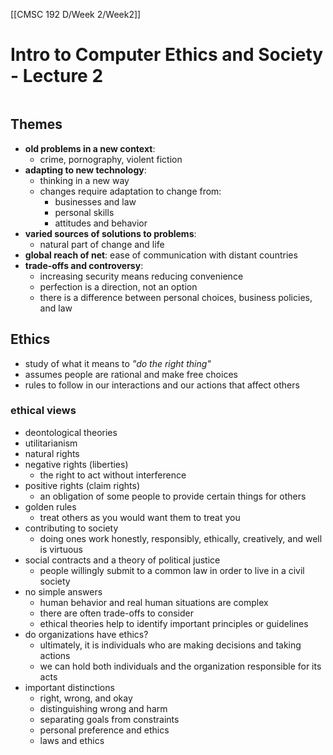 [[CMSC 192 D/Week 2/Week2]]
# Intro to Computer Ethics and Society - Lecture 2
```toc
```

## Themes
- **old problems in a new context**: 
	- crime, pornography, violent fiction
- **adapting to new technology**:
	- thinking in a new way
	- changes require adaptation to change from:
		- businesses and law
		- personal skills
		- attitudes and behavior
- **varied sources of solutions to problems**:
	- natural part of change and life
- **global reach of net**: ease of communication with distant countries
- **trade-offs and controversy**:
	- increasing security means reducing convenience
	- perfection is a direction, not an option
	- there is a difference between personal choices, business policies, and law

## Ethics
- study of what it means to *"do the right thing"*
- assumes people are rational and make free choices
- rules to follow in our interactions and our actions that affect others

### ethical views
- deontological theories
- utilitarianism
- natural rights
- negative rights (liberties)
	- the right to act without interference
- positive rights (claim rights)
	- an obligation of some people to provide certain things for others
- golden rules
	- treat others as you would want them to treat you
- contributing to society
	- doing ones work honestly, responsibly, ethically, creatively, and well is virtuous
- social contracts and a theory of political justice
	- people willingly submit to a common law in order to live in a civil society
- no simple answers
	- human behavior and real human situations are complex
	- there are often trade-offs to consider
	- ethical theories help to identify important principles or guidelines
- do organizations have ethics?
	- ultimately, it is individuals who are making decisions and taking actions
	- we can hold both individuals and the organization responsible for its acts
- important distinctions
	- right, wrong, and okay
	- distinguishing wrong and harm
	- separating goals from constraints
	- personal preference and ethics
	- laws and ethics